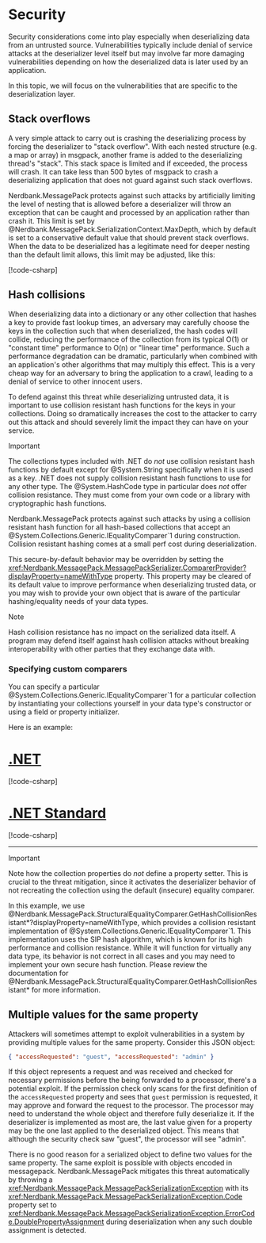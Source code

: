 # Security

Security considerations come into play especially when deserializing data from an untrusted source.
Vulnerabilities typically include denial of service attacks at the deserializer level itself but may involve far more damaging vulnerabilities depending on how the deserialized data is later used by an application.

In this topic, we will focus on the vulnerabilities that are specific to the deserialization layer.

## Stack overflows

A very simple attack to carry out is crashing the deserializing process by forcing the deserializer to "stack overflow".
With each nested structure (e.g. a map or array) in msgpack, another frame is added to the deserializing thread's "stack".
This stack space is limited and if exceeded, the process will crash.
It can take less than 500 bytes of msgpack to crash a deserializing application that does not guard against such stack overflows.

Nerdbank.MessagePack protects against such attacks by artificially limiting the level of nesting that is allowed before a deserializer will throw an exception that can be caught and processed by an application rather than crash it.
This limit is set by @Nerdbank.MessagePack.SerializationContext.MaxDepth, which by default is set to a conservative default value that should prevent stack overflows.
When the data to be deserialized has a legitimate need for deeper nesting than the default limit allows, this limit may be adjusted, like this:

[!code-csharp[](../../samples/cs/Security.cs#SetMaxDepth)]

## Hash collisions

When deserializing data into a dictionary or any other collection that hashes a key to provide fast lookup times, an adversary may carefully choose the keys in the collection such that when deserialized, the hash codes will collide, reducing the performance of the collection from its typical O(1) or "constant time" performance to O(n) or "linear time" performance.
Such a performance degradation can be dramatic, particularly when combined with an application's other algorithms that may multiply this effect.
This is a very cheap way for an adversary to bring the application to a crawl, leading to a denial of service to other innocent users.

To defend against this threat while deserializing untrusted data, it is important to use collision resistant hash functions for the keys in your collections.
Doing so dramatically increases the cost to the attacker to carry out this attack and should severely limit the impact they can have on your service.

> [!IMPORTANT]
> The collections types included with .NET do _not_ use collision resistant hash functions by default except for @System.String specifically when it is used as a key.
> .NET does not supply collision resistant hash functions to use for any other type.
> The @System.HashCode type in particular does _not_ offer collision resistance.
> They must come from your own code or a library with cryptographic hash functions.

Nerdbank.MessagePack protects against such attacks by using a collision resistant hash function for all hash-based collections that accept an @System.Collections.Generic.IEqualityComparer`1 during construction.
Collision resistant hashing comes at a small perf cost during deserialization.

This secure-by-default behavior may be overridden by setting the <xref:Nerdbank.MessagePack.MessagePackSerializer.ComparerProvider?displayProperty=nameWithType> property.
This property may be cleared of its default value to improve performance when deserializing trusted data, or you may wish to provide your own object that is aware of the particular hashing/equality needs of your data types.

> [!NOTE]
> Hash collision resistance has no impact on the serialized data itself.
> A program may defend itself against hash collision attacks without breaking interoperability with other parties that they exchange data with.

### Specifying custom comparers

You can specify a particular @System.Collections.Generic.IEqualityComparer`1 for a particular collection by instantiating your collections yourself in your data type's constructor or using a field or property initializer.

Here is an example:

# [.NET](#tab/net)

[!code-csharp[](../../samples/cs/Security.cs#SecureEqualityComparersNET)]

# [.NET Standard](#tab/netfx)

[!code-csharp[](../../samples/cs/Security.cs#SecureEqualityComparersNETFX)]

---

> [!IMPORTANT]
> Note how the collection properties do _not_ define a property setter.
> This is crucial to the threat mitigation, since it activates the deserializer behavior of not recreating the collection using the default (insecure) equality comparer.

In this example, we use @Nerdbank.MessagePack.StructuralEqualityComparer.GetHashCollisionResistant*?displayProperty=nameWithType, which provides a collision resistant implementation of @System.Collections.Generic.IEqualityComparer`1.
This implementation uses the SIP hash algorithm, which is known for its high performance and collision resistance.
While it will function for virtually any data type, its behavior is not correct in all cases and you may need to implement your own secure hash function.
Please review the documentation for @Nerdbank.MessagePack.StructuralEqualityComparer.GetHashCollisionResistant* for more information.

## Multiple values for the same property

Attackers will sometimes attempt to exploit vulnerabilities in a system by providing multiple values for the same property.
Consider this JSON object:

```json
{ "accessRequested": "guest", "accessRequested": "admin" }
```

If this object represents a request and was received and checked for necessary permissions before the being forwarded to a processor, there's a potential exploit.
If the permission check only scans for the first definition of the `accessRequested` property and sees that `guest` permission is requested, it may approve and forward the request to the processor.
The processor may need to understand the whole object and therefore fully deserialize it.
If the deserializer is implemented as most are, the last value given for a property may be the one last applied to the deserialized object.
This means that although the security check saw "guest", the processor will see "admin".

There is no good reason for a serialized object to define two values for the same property.
The same exploit is possible with objects encoded in messagepack.
Nerdbank.MessagePack mitigates this threat automatically by throwing a <xref:Nerdbank.MessagePack.MessagePackSerializationException> with its <xref:Nerdbank.MessagePack.MessagePackSerializationException.Code> property set to <xref:Nerdbank.MessagePack.MessagePackSerializationException.ErrorCode.DoublePropertyAssignment> during deserialization when any such double assignment is detected.
